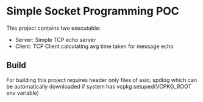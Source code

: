 # Simple Socket Programming POC
This project contains two executable:
- Server: Simple TCP echo server 
- Client: TCP Client calculating avg time taken for message echo

## Build
For building this project requires header only files of asio, spdlog which can be automatically downloaded if system has vcpkg setuped(VCPKG_ROOT env variable)